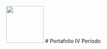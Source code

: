 <img width="100px" src="https://jefuentes80.github.io/starup_scl/img/logo_SCL%20(3).png">
# Portafolio IV Periodo


